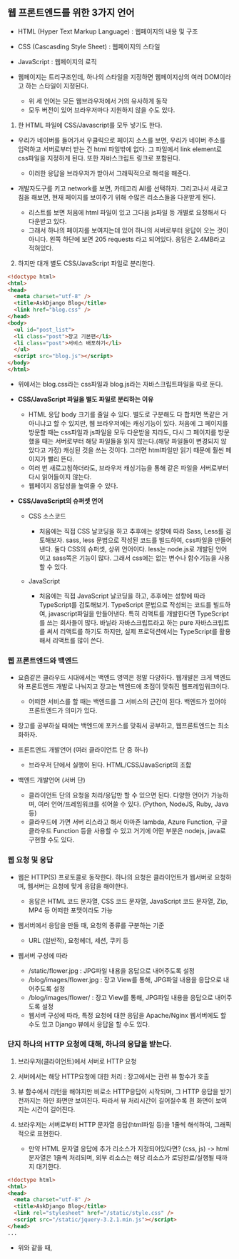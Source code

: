 ## 웹 프론트엔드를 위한 3가지 언어
- HTML (Hyper Text Markup Language) : 웹페이지의 내용 및 구조
- CSS (Cascasding Style Sheet) : 웹페이지의 스타일
- JavaScript : 웹페이지의 로직

- 웹페이지는 트리구조인데, 하나의 스타일을 지정하면 웹페이지상의 여러 DOM이라고 하는 스타일이 지정된다.
  - 위 세 언어는 모든 웹브라우저에서 거의 유사하게 동작
  - 모두 버전이 있어 브라우저마다 지원하지 않을 수도 있다.

1) 한 HTML 파일에 CSS/Javascript를 모두 넣기도 한다.
- 우리가 네이버를 들어가서 우클릭으로 페이지 소스를 보면, 우리가 네이버 주소를 입력하고 서버로부터 받는 건 html 파일밖에 없다. 그 파일에서 link element로 css파일을 지정하게 된다. 또한 자바스크립트 링크로 포함된다.
  - 이러한 응답을 브라우저가 받아서 그래픽적으로 해석을 해준다.

- 개발자도구를 키고 network를 보면, 카테고리 All를 선택하자. 그리고나서 새로고침을 해보면, 현재 페이지를 보여주기 위해 수많은 리소스들을 다운받게 된다.
  - 리스트를 보면 처음에 html 파일이 있고 그다음 js파일 등 개별로 요청해서 다 다운받고 있다.
  - 그래서 하나의 페이지를 보여지는데 있어 하나의 서버로부터 응답이 오는 것이 아니다. 왼쪽 하단에 보면 205 requests 라고 되어있다. 응답은 2.4MB라고 적혀있다.

2) 하지만 대개 별도 CSS/JavaScript 파일로 분리한다.
```html
<!doctype html>
<html>
<head>
  <meta charset="utf-8" />
  <title>AskDjango Blog</title>
  <link href="blog.css" />
</head>
<body>
  <ul id="post_list">
  <li class="post">장고 기본편</li>
  <li class="post">서비스 배포하기</li>
  </ul>
  <script src="blog.js"></script>
</body>
</html>
```

- 위에서는 blog.css라는 css파일과 blog.js라는 자바스크립트파일을 따로 둔다.


- **CSS/JavaScript 파일을 별도 파일로 분리하는 이유**
  - HTML 응답 body 크기를 줄일 수 있다. 별도로 구분해도 다 합치면 똑같은 거 아니냐고 할 수 있지만, 웹 브라우저에는 캐싱기능이 있다. 처음에 그 페이지를 방문할 때는 css파일과 js파일을 모두 다운받을 지라도, 
    다시 그 페이지를 방문했을 때는 서버로부터 해당 파일들을 읽지 않는다.(해당 파일들이 변경되지 않았다고 가정) 캐싱된 것을 쓰는 것이다. 그러면 html파일만 읽기 때문에 훨씬 페이지가 빨리 뜬다.
  - 여러 번 새로고침하더라도, 브라우저 캐싱기능을 통해 같은 파일을 서버로부터 다시 읽어들이지 않는다.
  - 웹페이지 응답성을 높여줄 수 있다.


- **CSS/JavaScript의 슈퍼셋 언어**
  - CSS 소스코드
    - 처음에는 직접 CSS 날코딩을 하고 추후에는 성향에 따라 Sass, Less를 검토해보자. sass, less 문법으로 작성된 코드를 빌드하여, css파일을 만들어낸다. 둘다 CSS의 슈퍼셋, 상위 언어이다. less는 node.js로
      개발된 언어이고 sass쪽은 기능이 많다. 그래서 css에는 없는 변수나 함수기능을 사용할 수 있다.
  
  - JavaScript
    - 처음에는 직접 JavaScript 날코딩을 하고, 추후에는 성향에 따라 TypeScript를 검토해보기. TypeScript 문법으로 작성되는 코드를 빌드하여, javascript파일을 만들어낸다. 특히 리액트를 개발한다면 TypeScript를 
      쓰는 회사들이 많다. 바닐라 자바스크립트라고 하는 pure 자바스크립트를 써서 리액트를 하기도 하지만, 실제 프로덕션에서는 TypeScript를 활용해서 리액트를 많이 쓴다.
      
  
### 웹 프론트엔드와 백엔드
- 요즘같은 클라우드 시대에서는 백엔드 영역은 정말 다양하다. 웹개발은 크게 백엔드와 프론트엔드 개발로 나눠지고 장고는 백엔드에 초점이 맞춰진 웹프레임워크이다.
  - 어떠한 서비스를 할 때는 백엔드를 그 서비스의 근간이 된다. 백엔드가 있어야 프론트엔드가 의미가 있다.

- 장고를 공부하실 때에는 백엔드에 포커스를 맞춰서 공부하고, 웹프론트엔드는 최소화하자.

- 프론트엔드 개발언어 (여러 클라이언트 단 중 하나)
  - 브라우저 단에서 실행이 된다. HTML/CSS/JavaScript의 조합

- 백엔드 개발언어 (서버 단)
  - 클라이언트 단의 요청을 처리/응답만 할 수 있으면 된다. 다양한 언어가 가능하며, 여러 언어/프레임워크를 섞어쓸 수 있다. (Python, NodeJS, Ruby, Java 등)
  - 클라우드에 가면 서버 리스라고 해서 아마존 lambda, Azure Function, 구글 클라우드 Function 등을 사용할 수 있고 거기에 어떤 부분은 nodejs, java로 구현할 수도 있다.


### 웹 요청 및 응답
- 웹은 HTTP(S) 프로토콜로 동작한다. 하나의 요청은 클라이언트가 웹서버로 요청하며, 웹서버는 요청에 맞게 응답을 해야한다.
  - 응답은 HTML 코드 문자열, CSS 코드 문자열, JavaScript 코드 문자열, Zip, MP4 등 어떠한 포맷이라도 가능

- 웹서버에서 응답을 만들 때, 요청의 종류를 구분하는 기준
  - URL (일반적), 요청헤더, 세션, 쿠키 등

- 웹서버 구성에 따라
  - /static/flower.jpg : JPG파일 내용을 응답으로 내어주도록 설정
  - /blog/images/flower.jpg : 장고 View를 통해, JPG파일 내용을 응답으로 내어주도록 설정
  - /blog/images/flower/ : 장고 View를 통해, JPG파일 내용을 응답으로 내어주도록 설정
  - 웹서버 구성에 따라, 특정 요청에 대한 응답을 Apache/Nginx 웹서버에도 할 수도 있고 Django 뷰에서 응답을 할 수도 있다.


### 단지 하나의 HTTP 요청에 대해, 하나의 응답을 받는다.
1) 브라우저(클라이언트)에서 서버로 HTTP 요청

2) 서버에서는 해당 HTTP요청에 대한 처리 : 장고에서는 관련 뷰 함수가 호출

3) 뷰 함수에서 리턴을 해야지만 비로소 HTTP응답이 시작되며, 그 HTTP 응답을 받기전까지는 하얀 화면만 보여진다. 따라서 뷰 처리시간이 길어질수록 흰 화면이 보여지는 시간이 길어진다.

4) 브라우저는 서버로부터 HTTP 문자열 응답(html파일 등)을 1줄씩 해석하여, 그래픽적으로 표현한다. 
   - 만약 HTML 문자열 응답에 추가 리소스가 지정되어있다면? (css, js) -> html 문자열은 1줄씩 처리되며, 외부 리소스는 해당 리소스가 로딩완료/실행될 때까지 대기한다.

```html
<!doctype html>
<html>
<head>
  <meta charset="utf-8" />
  <title>AskDjango Blog</title>
  <link rel="stylesheet" href="/static/style.css" />
  <script src="/static/jquery-3.2.1.min.js"></script>
</head>
...
```

- 위와 같을 때, 
